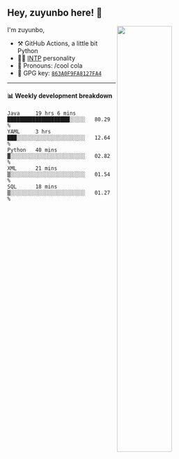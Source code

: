 

## Hey, zuyunbo here! :wave: 
[<img align="right" width="50%" src="https://github-readme-stats.vercel.app/api?username=zuyunbo&theme=dark&show_icons=true">](https://metrics.lecoq.io/ouuan?template=classic)

I'm zuyunbo,

-   :hammer_and_pick: GitHub Actions, a little bit Python
-   :man_scientist: [INTP](https://www.16personalities.com/profiles/3302586f07ca3) personality
-   :man: Pronouns: /cool cola
-   :key: GPG key: [`863A0F9FA8127FA4`](https://github.com/zuyunbo.gpg)

---

#### :bar_chart: Weekly development breakdown
<!--START_SECTION:waka-->
```text
Java     19 hrs 6 mins   ████████████████████░░░░░   80.29 % 
YAML     3 hrs           ███░░░░░░░░░░░░░░░░░░░░░░   12.64 % 
Python   40 mins         ▓░░░░░░░░░░░░░░░░░░░░░░░░   02.82 % 
XML      21 mins         ▒░░░░░░░░░░░░░░░░░░░░░░░░   01.54 % 
SQL      18 mins         ▒░░░░░░░░░░░░░░░░░░░░░░░░   01.27 % 
```
<!--END_SECTION:waka-->

